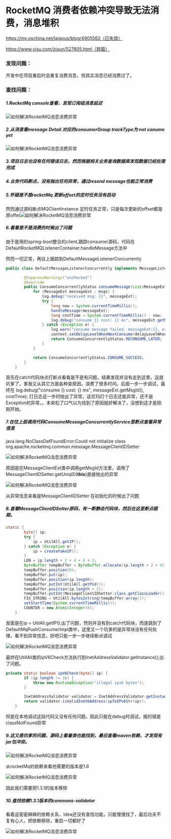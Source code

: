 # RocketMQ 消费者依赖冲突导致无法消费，消息堆积

https://my.oschina.net/laigous/blog/4905562（已失效）

https://www.yisu.com/zixun/527805.html（转载）

### 发现问题：

开发中在项目重启时会重复消费消息，但其实消息已经消费过了。

### 查找问题：

##### 1.RocketMq console查看，发现订阅组消息延迟

![如何解决RocketMQ消息消费异常](./20230307-rocketmq-consumer-stuck-dep-conflict.assets/7484.png)

##### 2.从消息看message Detail 对应的consumerGroup trackType为 not conume yet

![如何解决RocketMQ消息消费异常](./20230307-rocketmq-consumer-stuck-dep-conflict.assets/7485.png)

##### 3.项目日志也没有任何错误日志，然而根据相关业务查询数据库发现数据已经处理完成

##### 4.业务代码断点，没有抛出任何异常，通过resend message也能正常消费

##### 5.怀疑是不是rocketMq 更新offset的定时任务没有启动

然而通过源码断点MQClientInstance 定时任务正常，只是每次更新的offset都是原offet![如何解决RocketMQ消息消费异常](./20230307-rocketmq-consumer-stuck-dep-conflict.assets/7486.png)

##### 6.看看是不是消费的时候出了问题

由于是用的spring-boot整合的client,跟踪consumer源码，代码在DefaultRocketMQListenerContainer.handleMessage方法中

然而一切正常，再往上跟踪到DefaultMessageListenerConcurrently

```java
public class DefaultMessageListenerConcurrently implements MessageListenerConcurrently {

        @SuppressWarnings("unchecked")
        @Override
        public ConsumeConcurrentlyStatus consumeMessage(List<MessageExt> msgs, ConsumeConcurrentlyContext context) {
            for (MessageExt messageExt : msgs) {
                log.debug("received msg: {}", messageExt);
                try {
                    long now = System.currentTimeMillis();
                    handleMessage(messageExt);
                    long costTime = System.currentTimeMillis() - now;
                    log.debug("consume {} cost: {} ms", messageExt.getMsgId(), costTime);
                } catch (Exception e) {
                    log.warn("consume message failed. messageExt:{}, error:{}", messageExt, e);
                    context.setDelayLevelWhenNextConsume(delayLevelWhenNextConsume);
                    return ConsumeConcurrentlyStatus.RECONSUME_LATER;
                }
            }

            return ConsumeConcurrentlyStatus.CONSUME_SUCCESS;
        }
    }
```

首先在catch代码块点打断点看看是不是有问题，结果发现并没有走到这里，这就坑爹了，害我又从其它方面各种查原因，浪费了很多时间。后面一步一步调试，最终在 log.debug("consume {} cost: {} ms", messageExt.getMsgId(), costTime); 打日志这一步时抛出了异常，这尼玛打个日志还能异常，还不是Exception的异常。。本来松了口气以为找到了原因就好解决了，没想到这才是刚刚开始。

##### 7.在往上层调用代码ConsumeMessageConcurrentlyService里断点查看异常信息

java.lang.NoClassDefFoundError:Could not initialize class org.apache.rocketmq.common.message.MessageClientIDSetter

![如何解决RocketMQ消息消费异常](./20230307-rocketmq-consumer-stuck-dep-conflict.assets/7487.png)

原因是在MessageClientExt类中调用getMsgId方法里，调用了MessageClientIDSetter.getUniqID(**this**)直接抛出的异常

![如何解决RocketMQ消息消费异常](./20230307-rocketmq-consumer-stuck-dep-conflict.assets/7488.png)

从异常信息来看是MessageClientIDSetter 在初始化的时候出了问题

##### 8.查看MessageClientIDSetter原码，有一断静态代码块，然后在这里断点跟踪。

```java
static {
        byte[] ip;
        try {
            ip = UtilAll.getIP();
        } catch (Exception e) {
            ip = createFakeIP();
        }
        LEN = ip.length + 2 + 4 + 4 + 2;
        ByteBuffer tempBuffer = ByteBuffer.allocate(ip.length + 2 + 4);
        tempBuffer.position(0);
        tempBuffer.put(ip);
        tempBuffer.position(ip.length);
        tempBuffer.putInt(UtilAll.getPid());
        tempBuffer.position(ip.length + 2);
        tempBuffer.putInt(MessageClientIDSetter.class.getClassLoader().hashCode());
        FIX_STRING = UtilAll.bytes2string(tempBuffer.array());
        setStartTime(System.currentTimeMillis());
        COUNTER = new AtomicInteger(0);
    }
```

发面是在ip = UtilAll.getIP();出了问题，然则并没有到catch代码块，而是跳到了DefaultMqPushConsumerImpl类中，这里又一个坑爹的是异常块没有任何处理，看不到异常信息，好吧只能一步一步继续断点调试

![如何解决RocketMQ消息消费异常](./20230307-rocketmq-consumer-stuck-dep-conflict.assets/7489.png)

最终在UtillAll类的ipV6Check方法执行到InetAddressValidator.getInstance();出了问题。

```java
private static boolean ipV6Check(byte[] ip) {
        if (ip.length != 16) {
            throw new RuntimeException("illegal ipv6 bytes");
        }

        InetAddressValidator validator = InetAddressValidator.getInstance();
        return validator.isValidInet6Address(ipToIPv6Str(ip));
    }
```

但是在本地调试这段代码又没有任何问题。因此只能在debug时调试，报的错是classNotFound异常

##### 9.这又是坑爹的问题，源码上看着类也能找到，最后查看maven依赖，才发现有jar包冲突。

![如何解决RocketMQ消息消费异常](./20230307-rocketmq-consumer-stuck-dep-conflict.assets/7490.png)

从rocketMq的依赖来看他需要的版本是1.6

![如何解决RocketMQ消息消费异常](./20230307-rocketmq-consumer-stuck-dep-conflict.assets/7491.png)

因此我们需要把1.3.1的版本移除

##### 10.查找依赖1.3.1版本的commons-validator

看着这密密麻麻的依赖关系，Idea还没有查找功能，只能慢慢找了，最后功夫不复有心人，把依赖移除，重启一切都好了

![如何解决RocketMQ消息消费异常](./20230307-rocketmq-consumer-stuck-dep-conflict.assets/7492.png)
